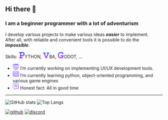 ## Hi there :speech_balloon:
### I am a beginner programmer with a lot of adventurism

I develop various projects to make various ideas _**easier**_ to implement. 
<br>After all, with reliable and convenient tools it is possible to do the _**impossible**_.

Skills: <img src=img/letter_p.svg height='20' width='20' alt='P'>YTHON, <img src=img/letter_v.svg height='20' width='20' alt='V'>BA, <img src=img/letter_g.svg height='20' width='20' alt='G'>ODOT, ...

* <img src='img/ic1.svg' alt='PC' height='20' width='20'>  I’m currently working on implementing UI/UX development tools. 
* <img src='img/ic2.svg' alt='PC' height='20' width='20'>  I’m currently learning python, object-oriented programming, and various game engines 
* <img src='img/ic3.svg' alt='PC' height='20' width='20'>  Honest fact: All in good time 
---
![GitHub stats](https://github-readme-stats.vercel.app/api?username=SKXNIX&show_icons=true&theme=transparent&hide_border=true&title_color=1E61E8&text_color=A42EFA&icon_color=6745F2) ![Top Langs](https://github-readme-stats.vercel.app/api/top-langs/?username=SKXNIX&layout=compact&theme=transparent)

[<img src='https://img.icons8.com/?size=256&id=52539&format=png' alt='github' height='50'>](https://github.com/SKXNIX)   [<img src='https://img.icons8.com/?size=256&id=61604&format=png' alt='discord' height='50'>](https://discordapp.com/users/368205733805686808/)  


